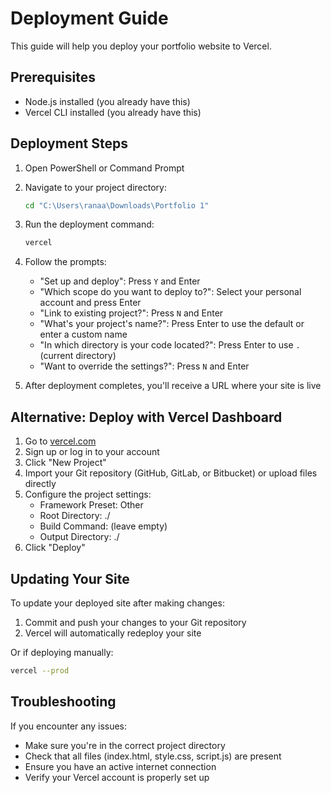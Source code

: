 # Deployment Guide

This guide will help you deploy your portfolio website to Vercel.

## Prerequisites
- Node.js installed (you already have this)
- Vercel CLI installed (you already have this)

## Deployment Steps

1. Open PowerShell or Command Prompt
2. Navigate to your project directory:
   ```bash
   cd "C:\Users\ranaa\Downloads\Portfolio 1"
   ```

3. Run the deployment command:
   ```bash
   vercel
   ```

4. Follow the prompts:
   - "Set up and deploy": Press `Y` and Enter
   - "Which scope do you want to deploy to?": Select your personal account and press Enter
   - "Link to existing project?": Press `N` and Enter
   - "What's your project's name?": Press Enter to use the default or enter a custom name
   - "In which directory is your code located?": Press Enter to use `.` (current directory)
   - "Want to override the settings?": Press `N` and Enter

5. After deployment completes, you'll receive a URL where your site is live

## Alternative: Deploy with Vercel Dashboard

1. Go to [vercel.com](https://vercel.com)
2. Sign up or log in to your account
3. Click "New Project"
4. Import your Git repository (GitHub, GitLab, or Bitbucket) or upload files directly
5. Configure the project settings:
   - Framework Preset: Other
   - Root Directory: ./
   - Build Command: (leave empty)
   - Output Directory: ./
6. Click "Deploy"

## Updating Your Site

To update your deployed site after making changes:

1. Commit and push your changes to your Git repository
2. Vercel will automatically redeploy your site

Or if deploying manually:
```bash
vercel --prod
```

## Troubleshooting

If you encounter any issues:
- Make sure you're in the correct project directory
- Check that all files (index.html, style.css, script.js) are present
- Ensure you have an active internet connection
- Verify your Vercel account is properly set up